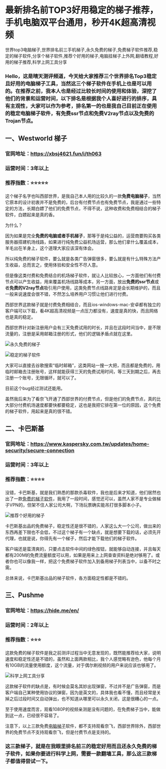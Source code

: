 # 最新排名前TOP3好用稳定的梯子推荐，手机电脑双平台通用，秒开4K超高清视频
世界top3电脑梯子,世界排名前三手机梯子,永久免费的梯子,免费梯子软件推荐,稳定的梯子软件,分享个梯子软件,推荐个好用的梯子,电脑挂梯子上外网,翻墙教程,好用的梯子推荐,科学上网工具分享

### Hello，这是晴天测评频道，今天给大家推荐三个世界排名Top3稳定且好用的电脑梯子工具，当然这三个梯子软件在手机上也是可以用的。在推荐之前，我本人也是经过比较长时间的使用和体验，深挖了他们的背景和运营时间，以下排名是根据我个人喜好进行的排序，具有主观性，大家可以作为参考，排名第一的也是我自己目前正在使用的稳定电脑梯子软件，有免费ssr节点和免费V2ray节点以及免费的Trojan节点。

## 一、Westworld 梯子

### 官网地址：https://xbsj4621.fun/i/th063
### 运营时间：3年以上
### 推荐指数：⭐⭐⭐⭐⭐

这个梯子名字也叫西部世界，是我自己本人用的比较久的一款**免费电脑梯子**，当然它原本的设计初衷并不是免费的，后台有付费节点也有免费节点，我是通过一些特定的方法，长期白嫖了他们的免费节点，不得不说，这种收费和免费相结合的梯子软件，白嫖起来是真的香。

为什么？

因为如果是完全**免费的电脑或者手机梯子**，那等于是纯公益的，运营商要购买各类服务器搭建机场线路，如果进行纯免费公益机场运营，那么他们拿什么覆盖成本，羊毛出在羊身上，这个道理大家应该深有体会。

所以纯免费的梯子软件，要么就是各类广告弹窗很多，要么就是有什么特殊方法产生收益，总而言之，使用体验和安全性不尽人意。

但是像这类付费和免费结合的机场梯子软件，就让人比较放心，一方面他们有付费节点可以产生收益，用来覆盖机场线路等成本，另一方面，放出**免费的ssr节点**或者**免费的V2ray节点**吸引用户使用，这类免费节点线路肯定是会长期维护的，而且一般来说速度会很不错，不然怎么培养用户习惯让他们进行付费。

西部世界这款梯子就是付费免费相结合，而且ios-windows-mac-安卓都有独立的客户端可以下载，看4K超高清视频是一点压力都没有，速度是真的快，而且网络也是真的稳定。

西部世界针对新注册用户会有三天免费试用的时长，并且在这段时间当中，是不限流量的，注册是采用邮箱注册的形式，他们的逻辑矛盾点就在这里。

![永久免费的梯子](images/1.png)

![稳定的梯子软件](images/2.png)

大家可以直接去谷歌搜索“临时邮箱”，这类网站一搜一大把，而且都是免费的，用临时邮箱去注册账号，这样就能获得三天的免费试用时间，等三天到期之后，再去注册一个账号，无限循环，就可以了。

目前这个bug经过测试还能用。

虽然我后来为了看奈飞开通了西部世界的付费节点，但是他们的免费节点，真的比大部分付费机场速度都要快都要稳定，这也是我把它排在第一位的原因，这个免费的梯子软件，用起来是真的很不错。

## 二、卡巴斯基

### 官网地址：https://www.kaspersky.com.tw/updates/home-security/secure-connection
### 运营时间：3年以上
### 推荐指数：⭐⭐⭐⭐

没错，卡巴斯基，就是我们熟悉的那款杀毒软件，我也是后来才知道，他们居然也出了一款[免费的梯子软件](https://github.com/gelangtai/TopVPN/)，我用了一段时间，感觉还可以，虽然人家不是专业做梯子VPN的，但架不住人家公司大啊，下场玩票确实能吊打很多脚本小子。

![推荐个好用的梯子](images/3.png)

卡巴斯基出品的免费梯子，稳定性还是很不错的，人家这么大一个公司，做出来的东西再差下限也不会低，不过这个梯子有一个缺点，就是想要下载的话，必须先开代理，也就是说，你得先有一个梯子，然后才能下载他们的梯子软件。

客户端还是蛮清爽的，只要点击软件中间的绿色按钮，就能够自动连接，并且每天都有200M的免费流量额度可以用，如果是用来上上网查查资料是绝对够用了。或者你也可以像我一样，把这个免费梯子软件加入到备用梯子列表当中，以备不时之需。

总体来说，卡巴斯基出品的梯子软件，各方面稳定性都是不错的。

## 三、Pushme

### 官网地址：https://hide.me/en/
### 运营时间：2年以上
### 推荐指数：⭐⭐⭐

这款免费的梯子软件是我之前测评过程当中无意发现的，既然能推荐给大家，说明速度和稳定性还是不错的，虽然和上面两款相比，我个人感觉略有逊色，他每个月有10GB的流量使用额度，这个流量，对于偶尔刷视频的用户来说应该也够用了。

![科学上网工具分享](images/4.png)

这款梯子软件的缺点是，有时候会莫名其妙出现弹窗，不过并不是广告弹窗，而是客户端自己某种使用协议的弹窗，因为是英文的，具体我也看不懂，而且经常是关掉之后过段时间又自动弹出，也不知道从哪里可以永久关闭，这是很糟心的一点。

至于使用速度而言，观看1080P的视频亲测是没有问题的，在免费梯子当中，能做到这一点，已经很不容易了。

注意下，以上三款免费[电脑梯子](https://www.dazhuanlan.com/yuluoqingtian/topics/2635282)软件，都不支持观看奈飞，西部世界除外，西部世界的免费节点不支持观看奈飞，但是付费节点是支持的。

### 这三款梯子，就是在我眼里排名前三的稳定好用而且还永久免费的梯子软件，如果你要进行科学上网，需要一款翻墙工具，那么这三款梯子都值得尝试一下。
